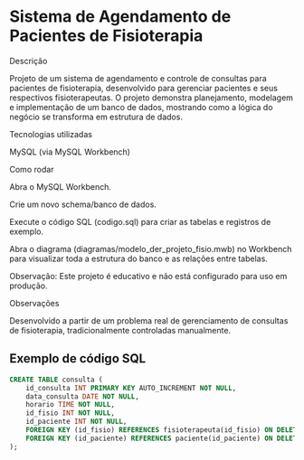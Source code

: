 # Sistema de Agendamento de Pacientes de Fisioterapia
Descrição

Projeto de um sistema de agendamento e controle de consultas para pacientes de fisioterapia, desenvolvido para gerenciar pacientes e seus respectivos fisioterapeutas.
O projeto demonstra planejamento, modelagem e implementação de um banco de dados, mostrando como a lógica do negócio se transforma em estrutura de dados.

Tecnologias utilizadas

MySQL (via MySQL Workbench)

Como rodar

Abra o MySQL Workbench.

Crie um novo schema/banco de dados.

Execute o código SQL (codigo.sql) para criar as tabelas e registros de exemplo.

Abra o diagrama (diagramas/modelo_der_projeto_fisio.mwb) no Workbench para visualizar toda a estrutura do banco e as relações entre tabelas.

Observação: Este projeto é educativo e não está configurado para uso em produção.

Observações

Desenvolvido a partir de um problema real de gerenciamento de consultas de fisioterapia, tradicionalmente controladas manualmente.

## Exemplo de código SQL
```sql
CREATE TABLE consulta (
    id_consulta INT PRIMARY KEY AUTO_INCREMENT NOT NULL,
    data_consulta DATE NOT NULL,
    horario TIME NOT NULL,
    id_fisio INT NOT NULL,
    id_paciente INT NOT NULL,
    FOREIGN KEY (id_fisio) REFERENCES fisioterapeuta(id_fisio) ON DELETE CASCADE,
    FOREIGN KEY (id_paciente) REFERENCES paciente(id_paciente) ON DELETE CASCADE
);
